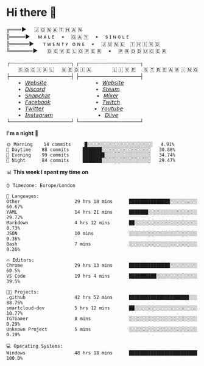 # Hi there 👋

╔═══►⠀⠀🇯 🇴 🇳 🇦 🇹 🇭 🇦 🇳\
╠════►⠀⠀ᴍ ᴀ ʟ ᴇ ⠀ • ⠀ 🇬 🇦 🇾 ⠀ • ⠀ s ɪ ɴ ɢ ʟ ᴇ\
╠═════►⠀⠀ ᴛ ᴡ ᴇ ɴ ᴛ ʏ⠀ᴏ ɴ ᴇ ⠀ • ⠀ 🇯 🇺 🇳 🇪 ⠀🇹 🇭 🇮 🇷 🇩\
╚══════►⠀⠀ 🇩 🇪 🇻 🇪 🇱 🇴 🇵 🇪 🇷 ⠀ • ⠀ 🇵 🇷 🇴 🇩 🇺 🇨 🇪 🇷

┌────────────────┐ ┌────────────────┐\
⠀⠀⠀🇸 🇴 🇨 🇮 🇦 🇱⠀⠀🇲 🇪 🇩 🇮 🇦⠀⠀⠀ ⠀⠀🇱 🇮 🇻 🇪⠀⠀🇸 🇹 🇷 🇪 🇦 🇲 🇮 🇳 🇬\
├────────────────┤ ├────────────────┤\
⠀⠀⠀•⠀[𝘞𝘦𝘣𝘴𝘪𝘵𝘦](https://tgtgamer.live/) ⠀⠀⠀ ⠀⠀⠀ ⠀⠀⠀ ⠀⠀•⠀[𝘞𝘦𝘣𝘴𝘪𝘵𝘦](https://tgtgamer.live/)\
⠀⠀⠀•⠀[𝘋𝘪𝘴𝘤𝘰𝘳𝘥](https://discord.com/invite/P5DwgzN) ⠀⠀⠀ ⠀⠀⠀ ⠀⠀⠀ ⠀⠀ •⠀[𝘚𝘵𝘦𝘢𝘮](https://steamcommunity.com/broadcast/watch/76561198043223313)\
⠀⠀⠀•⠀[𝘚𝘯𝘢𝘱𝘤𝘩𝘢𝘵](https://snapchat.com/add/tgtgamer) ⠀⠀⠀ ⠀⠀⠀ ⠀⠀⠀ ⠀ •⠀[𝘔𝘪𝘹𝘦𝘳](https://mixer.com/tgtgamer)\
⠀⠀⠀•⠀[𝘍𝘢𝘤𝘦𝘣𝘰𝘰𝘬](https://fb.me/jonathan.stevens.144) ⠀⠀⠀ ⠀⠀⠀ ⠀⠀⠀ ⠀•⠀[𝘛𝘸𝘪𝘵𝘤𝘩](https://www.twitch.tv/tgtgamer)\
⠀⠀⠀•⠀[𝘛𝘸𝘪𝘵𝘵𝘦𝘳](https://twitter.com/tgtgamer) ⠀⠀⠀ ⠀⠀⠀ ⠀⠀⠀ ⠀⠀ •⠀[𝘠𝘰𝘶𝘵𝘶𝘣𝘦](https://www.youtube.com/channel/UCmMsdBHE1inAoY72o2ZuEqg/live)\
⠀⠀⠀•⠀[𝘐𝘯𝘴𝘵𝘢𝘨𝘳𝘢𝘮](https://www.instagram.com/tgtgamer) ⠀⠀⠀ ⠀⠀⠀ ⠀⠀⠀ ⠀•⠀[𝘋𝘭𝘪𝘷𝘦](https://dlive.tv/TGTGamer)\
└────────────────┘ └────────────────┘

<!--START_SECTION:waka-->
**I'm a night 🦉** 

```text
🌞 Morning    14 commits     █░░░░░░░░░░░░░░░░░░░░░░░░   4.91% 
🌆 Daytime    88 commits     ███████░░░░░░░░░░░░░░░░░░   30.88% 
🌃 Evening    99 commits     ████████░░░░░░░░░░░░░░░░░   34.74% 
🌙 Night      84 commits     ███████░░░░░░░░░░░░░░░░░░   29.47%

```


📊 **This week I spent my time on** 

```text
⌚︎ Timezone: Europe/London

💬 Languages: 
Other                    29 hrs 18 mins      ███████████████░░░░░░░░░░   60.67% 
YAML                     14 hrs 21 mins      ███████░░░░░░░░░░░░░░░░░░   29.72% 
Markdown                 4 hrs 12 mins       ██░░░░░░░░░░░░░░░░░░░░░░░   8.73% 
JSON                     10 mins             ░░░░░░░░░░░░░░░░░░░░░░░░░   0.36% 
Bash                     7 mins              ░░░░░░░░░░░░░░░░░░░░░░░░░   0.26%

🔥 Editors: 
Chrome                   29 hrs 13 mins      ███████████████░░░░░░░░░░   60.5% 
VS Code                  19 hrs 4 mins       ██████████░░░░░░░░░░░░░░░   39.5%

🐱‍💻 Projects: 
.github                  42 hrs 52 mins      ██████████████████████░░░   88.75% 
smartcloud-dev           5 hrs 12 mins       ██░░░░░░░░░░░░░░░░░░░░░░░   10.77% 
TGTGamer                 8 mins              ░░░░░░░░░░░░░░░░░░░░░░░░░   0.29% 
Unknown Project          5 mins              ░░░░░░░░░░░░░░░░░░░░░░░░░   0.19%

💻 Operating Systems: 
Windows                  48 hrs 18 mins      █████████████████████████   100.0%

```


<!--END_SECTION:waka-->
